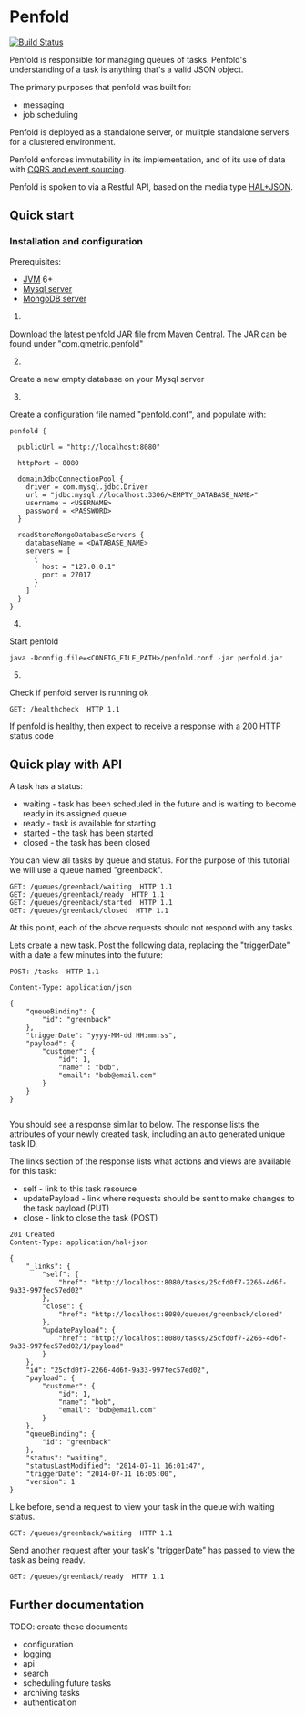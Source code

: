 # Penfold

[![Build Status](https://travis-ci.org/qmetric/penfold.png)](https://travis-ci.org/qmetric/penfold)

Penfold is responsible for managing queues of tasks. Penfold's understanding of a task is anything that's a valid JSON object.

The primary purposes that penfold was built for:

* messaging
* job scheduling

Penfold is deployed as a standalone server, or mulitple standalone servers for a clustered environment.

Penfold enforces immutability in its implementation, and of its use of data with [CQRS and event sourcing](http://codebetter.com/gregyoung/2010/02/16/cqrs-task-based-uis-event-sourcing-agh/).

Penfold is spoken to via a Restful API, based on the media type [HAL+JSON](http://stateless.co/hal_specification.html).


## Quick start

### Installation and configuration

Prerequisites:

* [JVM](https://www.java.com/en/download/) 6+
* [Mysql server](http://www.mysql.com/)
* [MongoDB server](http://www.mongodb.org/) 

1.
Download the latest penfold JAR file from [Maven Central](http://search.maven.org/). The JAR can be found under "com.qmetric.penfold"

2.
Create a new empty database on your Mysql server

3.
Create a configuration file named "penfold.conf", and populate with:

```
penfold {

  publicUrl = "http://localhost:8080"

  httpPort = 8080

  domainJdbcConnectionPool {
    driver = com.mysql.jdbc.Driver
    url = "jdbc:mysql://localhost:3306/<EMPTY_DATABASE_NAME>"
    username = <USERNAME>
    password = <PASSWORD>
  }

  readStoreMongoDatabaseServers {
    databaseName = <DATABASE_NAME>
    servers = [
      {
        host = "127.0.0.1"
        port = 27017
      }
    ]
  }
}
```

4.
Start penfold

```
java -Dconfig.file=<CONFIG_FILE_PATH>/penfold.conf -jar penfold.jar
```

5.
Check if penfold server is running ok

```
GET: /healthcheck  HTTP 1.1
```

If penfold is healthy, then expect to receive a response with a 200 HTTP status code


## Quick play with API

A task has a status:
* waiting - task has been scheduled in the future and is waiting to become ready in its assigned queue
* ready - task is available for starting
* started - the task has been started
* closed - the task has been closed

You can view all tasks by queue and status. For the purpose of this tutorial we will use a queue named "greenback".

```
GET: /queues/greenback/waiting  HTTP 1.1
GET: /queues/greenback/ready  HTTP 1.1
GET: /queues/greenback/started  HTTP 1.1
GET: /queues/greenback/closed  HTTP 1.1
```

At this point, each of the above requests should not respond with any tasks.

Lets create a new task. Post the following data, replacing the "triggerDate" with a date a few minutes into the future:

```
POST: /tasks  HTTP 1.1

Content-Type: application/json
    
{
    "queueBinding": {
        "id": "greenback"
    },
    "triggerDate": "yyyy-MM-dd HH:mm:ss",
    "payload": {
        "customer": { 
            "id": 1,
            "name" : "bob",
            "email": "bob@email.com"
        }
    }
}
    
```

You should see a response similar to below. The response lists the attributes of your newly created task, including an auto generated unique task ID.

The links section of the response lists what actions and views are available for this task:
* self - link to this task resource
* updatePayload - link where requests should be sent to make changes to the task payload (PUT)
* close - link to close the task (POST)

```
201 Created
Content-Type: application/hal+json

{
    "_links": {
        "self": {
            "href": "http://localhost:8080/tasks/25cfd0f7-2266-4d6f-9a33-997fec57ed02"
        },
        "close": {
            "href": "http://localhost:8080/queues/greenback/closed"
        },
        "updatePayload": {
            "href": "http://localhost:8080/tasks/25cfd0f7-2266-4d6f-9a33-997fec57ed02/1/payload"
        }
    },
    "id": "25cfd0f7-2266-4d6f-9a33-997fec57ed02",
    "payload": {
        "customer": {
            "id": 1,
            "name": "bob",
            "email": "bob@email.com"
        }
    },
    "queueBinding": {
        "id": "greenback"
    },
    "status": "waiting",
    "statusLastModified": "2014-07-11 16:01:47",
    "triggerDate": "2014-07-11 16:05:00",
    "version": 1
}
```

Like before, send a request to view your task in the queue with waiting status.

```
GET: /queues/greenback/waiting  HTTP 1.1
```

Send another request after your task's "triggerDate" has passed to view the task as being ready.

```
GET: /queues/greenback/ready  HTTP 1.1
```



## Further documentation

TODO: create these documents

* configuration
* logging
* api
* search
* scheduling future tasks
* archiving tasks
* authentication


